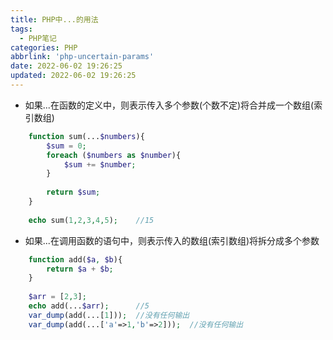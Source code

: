 ```yaml
---
title: PHP中...的用法
tags:
  - PHP笔记
categories: PHP
abbrlink: 'php-uncertain-params'
date: 2022-06-02 19:26:25
updated: 2022-06-02 19:26:25
---
```



- 如果...在函数的定义中，则表示传入多个参数(个数不定)将合并成一个数组(索引数组)
```php
    function sum(...$numbers){
        $sum = 0;
        foreach ($numbers as $number){
            $sum += $number;
        }
    
        return $sum;
    }
    
    echo sum(1,2,3,4,5);    //15
```
- 如果...在调用函数的语句中，则表示传入的数组(索引数组)将拆分成多个参数
```php
    function add($a, $b){
        return $a + $b;
    }
    
    $arr = [2,3];
    echo add(...$arr);      //5
    var_dump(add(...[1]));  //没有任何输出
    var_dump(add(...['a'=>1,'b'=>2]));  //没有任何输出
```